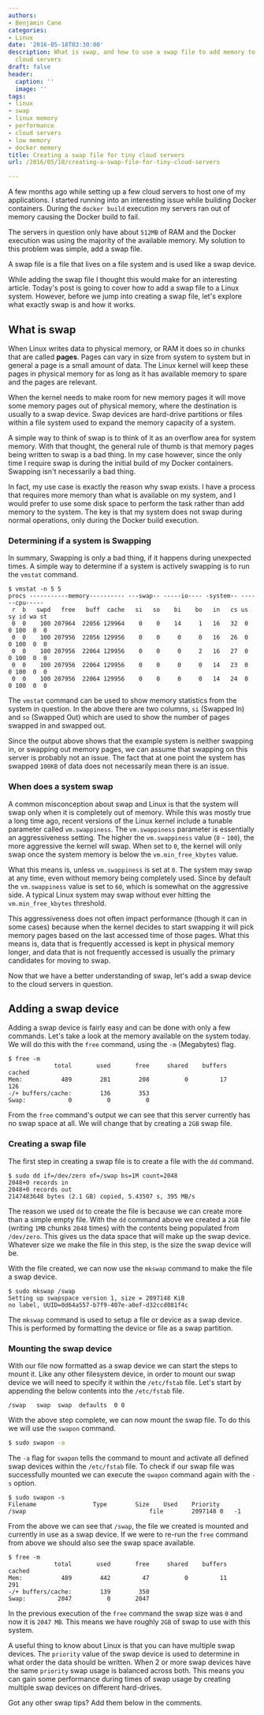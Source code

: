 ```yaml
---
authors:
- Benjamin Cane
categories:
- Linux
date: '2016-05-18T03:30:00'
description: What is swap, and how to use a swap file to add memory to low memory
  cloud servers
draft: false
header:
  caption: ''
  image: ''
tags:
- linux
- swap
- linux memory
- performance
- cloud servers
- low memory
- docker memory
title: Creating a swap file for tiny cloud servers
url: /2016/05/18/creating-a-swap-file-for-tiny-cloud-servers

---
```

A few months ago while setting up a few cloud servers to host one of my applications. I started running into an interesting issue while building Docker containers. During the `docker build` execution my servers ran out of memory causing the Docker build to fail.

The servers in question only have about `512MB` of RAM and the Docker execution was using the majority of the available memory. My solution to this problem was simple, add a swap file.

A swap file is a file that lives on a file system and is used like a swap device.

While adding the swap file I thought this would make for an interesting article. Today's post is going to cover how to add a swap file to a Linux system. However, before we jump into creating a swap file, let's explore what exactly swap is and how it works.

## What is swap

When Linux writes data to physical memory, or RAM it does so in chunks that are called **pages**. Pages can vary in size from system to system but in general a page is a small amount of data. The Linux kernel will keep these pages in physical memory for as long as it has available memory to spare and the pages are relevant.

When the kernel needs to make room for new memory pages it will move some memory pages out of physical memory, where the destination is usually to a swap device. Swap devices are hard-drive partitions or files within a file system used to expand the memory capacity of a system.

A simple way to think of swap is to think of it as an overflow area for system memory. With that thought, the general rule of thumb is that memory pages being written to swap is a bad thing. In my case however, since the only time I require swap is during the initial build of my Docker containers. Swapping isn't necessarily a bad thing.

In fact, my use case is exactly the reason why swap exists. I have a process that requires more memory than what is available on my system, and I would prefer to use some disk space to perform the task rather than add memory to the system. The key is that my system does not swap during normal operations, only during the Docker build execution.

### Determining if a system is Swapping

In summary, Swapping is only a bad thing, if it happens during unexpected times. A simple way to determine if a system is actively swapping is to run the `vmstat` command.

```
$ vmstat -n 5 5
procs -----------memory---------- ---swap-- -----io---- -system-- ------cpu-----
 r  b   swpd   free   buff  cache   si   so    bi    bo   in   cs us sy id wa st
 0  0    100 207964  22056 129964    0    0    14     1   16   32  0  0 100  0  0
 0  0    100 207956  22056 129956    0    0     0     0   16   26  0  0 100  0  0
 0  0    100 207956  22064 129956    0    0     0     2   16   27  0  0 100  0  0
 0  0    100 207956  22064 129956    0    0     0     0   14   23  0  0 100  0  0
 0  0    100 207956  22064 129956    0    0     0     0   14   24  0  0 100  0  0
```

The `vmstat` command can be used to show memory statistics from the system in question. In the above there are two columns, `si` (Swapped In) and `so` (Swapped Out) which are used to show the number of pages swapped in and swapped out.

Since the output above shows that the example system is neither swapping in, or swapping out memory pages, we can assume that swapping on this server is probably not an issue. The fact that at one point the system has swapped `100KB` of data does not necessarily mean there is an issue.

### When does a system swap

A common misconception about swap and Linux is that the system will swap only when it is completely out of memory. While this was mostly true a long time ago, recent versions of the Linux kernel include a tunable parameter called `vm.swappiness`. The `vm.swappiness` parameter is essentially an aggressiveness setting. The higher the `vm.swappiness` value (`0` - `100`), the more aggressive the kernel will swap. When set to `0`, the kernel will only swap once the system memory is below the `vm.min_free_kbytes` value.

What this means is, unless `vm.swappiness` is set at `0`. The system may swap at any time, even without memory being completely used. Since by default the `vm.swappiness` value is set to `60`, which is somewhat on the aggressive side. A typical Linux system may swap without ever hitting the `vm.min_free_kbytes` threshold.

This aggressiveness does not often impact performance (though it can in some cases) because when the kernel decides to start swapping it will pick memory pages based on the last accessed time of those pages. What this means is, data that is frequently accessed is kept in physical memory longer, and data that is not frequently accessed is usually the primary candidates for moving to swap.

Now that we have a better understanding of swap, let's add a swap device to the cloud servers in question.

## Adding a swap device

Adding a swap device is fairly easy and can be done with only a few commands. Let's take a look at the memory available on the system today. We will do this with the `free` command, using the `-m` (Megabytes) flag.

```
$ free -m
             total       used       free     shared    buffers     cached
Mem:           489        281        208          0         17        126
-/+ buffers/cache:        136        353
Swap:            0          0          0
```

From the `free` command's output we can see that this server currently has no swap space at all. We will change that by creating a `2GB` swap file.

### Creating a swap file

The first step in creating a swap file is to create a file with the `dd` command.

```
$ sudo dd if=/dev/zero of=/swap bs=1M count=2048
2048+0 records in
2048+0 records out
2147483648 bytes (2.1 GB) copied, 5.43507 s, 395 MB/s
```

The reason we used `dd` to create the file is because we can create more than a simple empty file. With the `dd` command above we created a `2GB` file (writing `1MB` chunks `2048` times) with the contents being populated from `/dev/zero`. This gives us the data space that will make up the swap device. Whatever size we make the file in this step, is the size the swap device will be.

With the file created, we can now use the `mkswap` command to make the file a swap device.

```
$ sudo mkswap /swap
Setting up swapspace version 1, size = 2097148 KiB
no label, UUID=0d64a557-b7f9-407e-a0ef-d32ccd081f4c
```

The `mkswap` command is used to setup a file or device as a swap device. This is performed by formatting the device or file as a swap partition.

### Mounting the swap device

With our file now formatted as a swap device we can start the steps to mount it. Like any other filesystem device, in order to mount our swap device we will need to specify it within the `/etc/fstab` file. Let's start by appending the below contents into the `/etc/fstab` file.

```
/swap   swap  swap  defaults  0 0
```

With the above step complete, we can now mount the swap file. To do this we will use the `swapon` command.

```sh
$ sudo swapon -a
```

The `-a` flag for `swapon` tells the command to mount and activate all defined swap devices within the `/etc/fstab` file. To check if our swap file was successfully mounted we can execute the `swapon` command again with the `-s` option.

```
$ sudo swapon -s
Filename				Type		Size	Used	Priority
/swap                                   file		2097148	0	-1
```

From the above we can see that `/swap`, the file we created is mounted and currently in use as a swap device. If we were to re-run the `free` command from above we should also see the swap space available.

```
$ free -m
             total       used       free     shared    buffers     cached
Mem:           489        442         47          0         11        291
-/+ buffers/cache:        139        350
Swap:         2047          0       2047
```

In the previous execution of the `free` command the swap size was `0` and now it is `2047 MB`. This means we have roughly `2GB` of swap to use with this system.

A useful thing to know about Linux is that you can have multiple swap devices. The `priority` value of the swap device is used to determine in what order the data should be written. When 2 or more swap devices have the same `priority` swap usage is balanced across both. This means you can gain some performance during times of swap usage by creating multiple swap devices on different hard-drives.

Got any other swap tips? Add them below in the comments.
